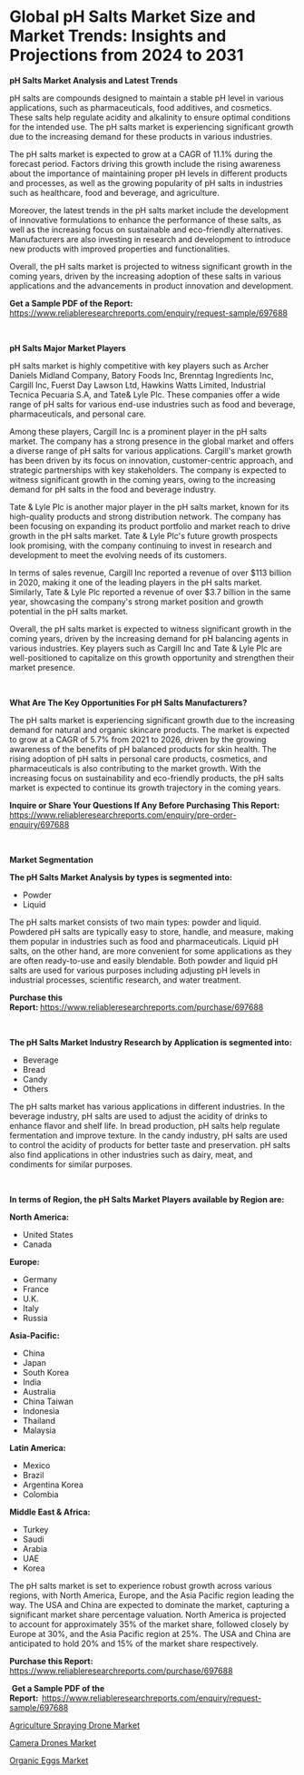 <p><h1>Global pH Salts Market Size and Market Trends: Insights and Projections from 2024 to 2031</h1></p><p><strong>pH Salts Market Analysis and Latest Trends</strong></p>
<p><p>pH salts are compounds designed to maintain a stable pH level in various applications, such as pharmaceuticals, food additives, and cosmetics. These salts help regulate acidity and alkalinity to ensure optimal conditions for the intended use. The pH salts market is experiencing significant growth due to the increasing demand for these products in various industries.</p><p>The pH salts market is expected to grow at a CAGR of 11.1% during the forecast period. Factors driving this growth include the rising awareness about the importance of maintaining proper pH levels in different products and processes, as well as the growing popularity of pH salts in industries such as healthcare, food and beverage, and agriculture.</p><p>Moreover, the latest trends in the pH salts market include the development of innovative formulations to enhance the performance of these salts, as well as the increasing focus on sustainable and eco-friendly alternatives. Manufacturers are also investing in research and development to introduce new products with improved properties and functionalities.</p><p>Overall, the pH salts market is projected to witness significant growth in the coming years, driven by the increasing adoption of these salts in various applications and the advancements in product innovation and development.</p></p>
<p><strong>Get a Sample PDF of the Report:&nbsp;</strong> <a href="https://www.reliableresearchreports.com/enquiry/request-sample/697688">https://www.reliableresearchreports.com/enquiry/request-sample/697688</a></p>
<p>&nbsp;</p>
<p><strong>pH Salts Major Market Players</strong></p>
<p><p>pH salts market is highly competitive with key players such as Archer Daniels Midland Company, Batory Foods Inc, Brenntag Ingredients Inc, Cargill Inc, Fuerst Day Lawson Ltd, Hawkins Watts Limited, Industrial Tecnica Pecuaria S.A, and Tate& Lyle Plc. These companies offer a wide range of pH salts for various end-use industries such as food and beverage, pharmaceuticals, and personal care.</p><p>Among these players, Cargill Inc is a prominent player in the pH salts market. The company has a strong presence in the global market and offers a diverse range of pH salts for various applications. Cargill's market growth has been driven by its focus on innovation, customer-centric approach, and strategic partnerships with key stakeholders. The company is expected to witness significant growth in the coming years, owing to the increasing demand for pH salts in the food and beverage industry.</p><p>Tate & Lyle Plc is another major player in the pH salts market, known for its high-quality products and strong distribution network. The company has been focusing on expanding its product portfolio and market reach to drive growth in the pH salts market. Tate & Lyle Plc's future growth prospects look promising, with the company continuing to invest in research and development to meet the evolving needs of its customers.</p><p>In terms of sales revenue, Cargill Inc reported a revenue of over $113 billion in 2020, making it one of the leading players in the pH salts market. Similarly, Tate & Lyle Plc reported a revenue of over $3.7 billion in the same year, showcasing the company's strong market position and growth potential in the pH salts market.</p><p>Overall, the pH salts market is expected to witness significant growth in the coming years, driven by the increasing demand for pH balancing agents in various industries. Key players such as Cargill Inc and Tate & Lyle Plc are well-positioned to capitalize on this growth opportunity and strengthen their market presence.</p></p>
<p>&nbsp;</p>
<p><strong>What Are The Key Opportunities For pH Salts Manufacturers?</strong></p>
<p><p>The pH salts market is experiencing significant growth due to the increasing demand for natural and organic skincare products. The market is expected to grow at a CAGR of 5.7% from 2021 to 2026, driven by the growing awareness of the benefits of pH balanced products for skin health. The rising adoption of pH salts in personal care products, cosmetics, and pharmaceuticals is also contributing to the market growth. With the increasing focus on sustainability and eco-friendly products, the pH salts market is expected to continue its growth trajectory in the coming years.</p></p>
<p><strong>Inquire or Share Your Questions If Any Before Purchasing This Report:</strong> <a href="https://www.reliableresearchreports.com/enquiry/pre-order-enquiry/697688">https://www.reliableresearchreports.com/enquiry/pre-order-enquiry/697688</a></p>
<p>&nbsp;</p>
<p><strong>Market Segmentation</strong></p>
<p><strong>The pH Salts Market Analysis by types is segmented into:</strong></p>
<p><ul><li>Powder</li><li>Liquid</li></ul></p>
<p><p>The pH salts market consists of two main types: powder and liquid. Powdered pH salts are typically easy to store, handle, and measure, making them popular in industries such as food and pharmaceuticals. Liquid pH salts, on the other hand, are more convenient for some applications as they are often ready-to-use and easily blendable. Both powder and liquid pH salts are used for various purposes including adjusting pH levels in industrial processes, scientific research, and water treatment.</p></p>
<p><strong>Purchase this Report:&nbsp;</strong><a href="https://www.reliableresearchreports.com/purchase/697688">https://www.reliableresearchreports.com/purchase/697688</a></p>
<p>&nbsp;</p>
<p><strong>The pH Salts Market Industry Research by Application is segmented into:</strong></p>
<p><ul><li>Beverage</li><li>Bread</li><li>Candy</li><li>Others</li></ul></p>
<p><p>The pH salts market has various applications in different industries. In the beverage industry, pH salts are used to adjust the acidity of drinks to enhance flavor and shelf life. In bread production, pH salts help regulate fermentation and improve texture. In the candy industry, pH salts are used to control the acidity of products for better taste and preservation. pH salts also find applications in other industries such as dairy, meat, and condiments for similar purposes.</p></p>
<p>&nbsp;</p>
<p><strong>In terms of Region, the pH Salts Market Players available by Region are:</strong></p>
<p>
    <p> <strong> North America: </strong>
        <ul>
            <li>United States</li>
            <li>Canada</li>
        </ul>
        </p> 
    <p> <strong> Europe: </strong>
        <ul>
            <li>Germany</li>
            <li>France</li>
            <li>U.K.</li>
            <li>Italy</li>
            <li>Russia</li>
        </ul>
        </p> 
    <p> <strong> Asia-Pacific: </strong>
        <ul>
            <li>China</li>
            <li>Japan</li>
            <li>South Korea</li>
            <li>India</li>
            <li>Australia</li>
            <li>China Taiwan</li>
            <li>Indonesia</li>
            <li>Thailand</li>
            <li>Malaysia</li>
        </ul>
        </p> 
    <p> <strong> Latin America: </strong>
        <ul>
            <li>Mexico</li>
            <li>Brazil</li>
            <li>Argentina Korea</li>
            <li>Colombia</li>
        </ul>
        </p> 
    <p> <strong> Middle East & Africa: </strong>
        <ul>
            <li>Turkey</li>
            <li>Saudi</li>
            <li>Arabia</li>
            <li>UAE</li>
            <li>Korea</li>
        </ul>
    </p>
    </p>
<p><p>The pH salts market is set to experience robust growth across various regions, with North America, Europe, and the Asia Pacific region leading the way. The USA and China are expected to dominate the market, capturing a significant market share percentage valuation. North America is projected to account for approximately 35% of the market share, followed closely by Europe at 30%, and the Asia Pacific region at 25%. The USA and China are anticipated to hold 20% and 15% of the market share respectively.</p></p>
<p><strong>Purchase this Report: </strong><a href="https://www.reliableresearchreports.com/purchase/697688">https://www.reliableresearchreports.com/purchase/697688</a></p>
<p>&nbsp;<strong>Get a Sample PDF of the Report:&nbsp;&nbsp;</strong><a href="https://www.reliableresearchreports.com/enquiry/request-sample/697688">https://www.reliableresearchreports.com/enquiry/request-sample/697688</a></p>
<p><strong></strong></p>
<p><p><a href="https://view.publitas.com/reportprime-1/agriculture-spraying-drone-market-size-market-share-and-global-market-analysis-report-2023-2030/">Agriculture Spraying Drone Market</a></p><p><a href="https://view.publitas.com/reportprime-1/camera-drones-market-a-comprehensive-report-of-its-market-share-growth-trends-2023-2030/">Camera Drones Market</a></p><p><a href="https://view.publitas.com/reportprime-1/global-organic-eggs-market-by-types-applications-and-major-players-with-regional-growth-rate-analysis-and-development-situation-from-2024-to-2031/">Organic Eggs Market</a></p></p>
